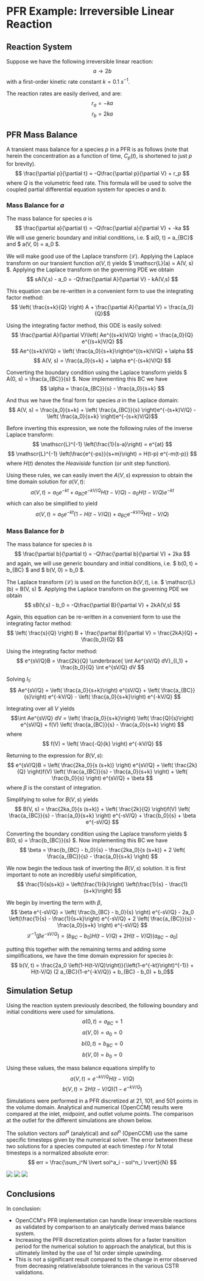 # PFR Example: Irreversible Linear Reaction

## Reaction System

Suppose we have the following irreversible linear reaction: $$ a \rightarrow 2b $$ with a first-order kinetic rate constant $k = 0.1$ $s^{-1}$.

The reaction rates are easily derived, and are: 
$$ r_a = -k a $$
$$ r_b = 2 k a $$

## PFR Mass Balance

A transient mass balance for a species $p$ in a PFR is as follows (note that herein the concentration as a function of time, $C_p(t)$, is shortened to just $p$ for brevity). 
$$ \frac{\partial p}{\partial t} = -Q\frac{\partial p}{\partial V} + r_p $$ 
where $Q$ is the volumetric feed rate. This formula will be used to solve the coupled partial differential equation system for species $a$ and $b$. 

### Mass Balance for $a$

The mass balance for species $a$ is $$ \frac{\partial a}{\partial t} = -Q\frac{\partial a}{\partial V} + -ka $$
We will use generic boundary and initial conditions, i.e. $ a(0, t) = a_{BC}$ and $ a(V, 0) = a_0 $. 

We will make good use of the Laplace transform ($\mathscr{L}$). Applying the Laplace transform on our transient function $a(V, t)$ yields $ \mathscr{L}(a) = A(V, s) $. Applying the Laplace transform on the governing PDE we obtain $$ sA(V,s) - a_0 = -Q\frac{\partial A}{\partial V} - kA(V,s) $$

This equation can be re-written in a convenient form to use the integrating factor method: $$ \left( \frac{s+k}{Q} \right) A + \frac{\partial A}{\partial V} = \frac{a_0}{Q}$$

Using the integrating factor method, this ODE is easily solved:
$$ \frac{\partial A}{\partial V}\left( Ae^{(s+k)V/Q} \right) = \frac{a_0}{Q} e^{(s+k)V/Q} $$
$$ Ae^{(s+k)V/Q} = \left( \frac{a_0}{s+k}\right)e^{(s+k)V/Q}  + \alpha $$
$$ A(V, s) = \frac{a_0}{s+k} + \alpha e^{-(s+k)V/Q} $$

Converting the boundary condition using the Laplace transform yields $ A(0, s) = \frac{a_{BC}}{s} $.
Now implementing this BC we have 
$$ \alpha = \frac{a_{BC}}{s} - \frac{a_0}{s+k} $$

And thus we have the final form for species $a$ in the Laplace domain:
$$ A(V, s) = \frac{a_0}{s+k} + \left( \frac{a_{BC}}{s} \right)e^{-(s+k)V/Q} - \left( \frac{a_0}{s+k} \right)e^{-(s+k)V/Q}$$

Before inverting this expression, we note the following rules of the inverse Laplace transform:
$$ \mathscr{L}^{-1}  \left(\frac{1}{s-a}\right) = e^{at} $$
$$ \mathscr{L}^{-1} \left(\frac{e^{-ps}}{s+m}\right) = H(t-p) e^{-m(t-p)} $$
where $H(t)$ denotes the *Heaviside* function (or unit step function).

Using these rules, we can easily invert the $A(V, s)$ expression to obtain the time domain solution for $a(V,t)$:
$$ a(V, t) = a_0 e^{-kt} + a_{BC}e^{-kV/Q}H(t-V/Q) - a_0 H(t-V/Q) e^{-kt} $$
which can also be simplified to yield
$$ a(V, t) = a_0 e^{-kt}(1-H(t-V/Q)) + a_{BC}e^{-kV/Q}H(t-V/Q) $$

### Mass Balance for $b$

The mass balance for species $b$ is 
$$ \frac{\partial b}{\partial t} = -Q\frac{\partial b}{\partial V} + 2ka $$
and again, we will use generic boundary and initial conditions, i.e. $ b(0, t) = b_{BC} $ and $ b(V, 0) = b_0 $.

The Laplace transform ($\mathscr{L}$) is used on the function $b(V, t)$, i.e. $ \mathscr{L}(b) = B(V, s) $.
Applying the Laplace transform on the governing PDE we obtain 
$$ sB(V,s) - b_0 = -Q\frac{\partial B}{\partial V} + 2kA(V,s) $$

Again, this equation can be re-written in a convenient form to use the integrating factor method:
$$ \left( \frac{s}{Q} \right) B + \frac{\partial B}{\partial V} = \frac{2kA}{Q} + \frac{b_0}{Q} $$

Using the integrating factor method:
$$ e^{sV/Q}B = \frac{2k}{Q} \underbrace{ \int Ae^{sV/Q} dV}_{I_1} + \frac{b_0}{Q} \int e^{sV/Q} dV $$

Solving $I_1$:
$$ Ae^{sV/Q} = \left( \frac{a_0}{s+k}\right) e^{sV/Q} + \left( \frac{a_{BC}}{s}\right) e^{-kV/Q}  - \left( \frac{a_0}{s+k}\right) e^{-kV/Q} $$

Integrating over all $V$ yields 
$$\int Ae^{sV/Q} dV = \left( \frac{a_0}{s+k}\right) \left( \frac{Q}{s}\right) e^{sV/Q} + f(V) \left( \frac{a_{BC}}{s} - \frac{a_0}{s+k} \right) $$
where
$$ f(V) = \left( \frac{-Q}{k} \right) e^{-kV/Q} $$

Returning to the expression for $B(V, s)$:
$$ e^{sV/Q}B = \left( \frac{2ka_0}{s (s+k)} \right) e^{sV/Q} + \left( \frac{2k}{Q} \right)f(V) \left( \frac{a_{BC}}{s} - \frac{a_0}{s+k} \right) + \left( \frac{b_0}{s}  \right) e^{sV/Q} + \beta $$
where $\beta$ is the constant of integration. 

Simplifying to solve for $B(V, s)$ yields
$$ B(V, s) = \frac{2ka_0}{s (s+k)} + \left( \frac{2k}{Q} \right)f(V) \left( \frac{a_{BC}}{s} - \frac{a_0}{s+k} \right) e^{-sV/Q} + \frac{b_0}{s} + \beta e^{-sV/Q} $$

Converting the boundary condition using the Laplace transform yields $ B(0, s) = \frac{b_{BC}}{s} $.
Now implementing this BC we have 
$$ \beta = \frac{b_{BC} - b_0}{s} - \frac{2ka_0}{s (s+k)} + 2 \left( \frac{a_{BC}}{s} - \frac{a_0}{s+k} \right) $$

We now begin the tedious task of inverting the $B(V, s)$ solution.
It is first important to note an incredibly useful simplification,
$$ \frac{1}{s(s+k)} = \left(\frac{1}{k}\right) \left(\frac{1}{s} - \frac{1}{s+k}\right) $$

We begin by inverting the term with $\beta$, 
$$ \beta e^{-sV/Q} = \left( \frac{b_{BC} - b_0}{s} \right) e^{-sV/Q} - 2a_0 \left(\frac{1}{s} - \frac{1}{s+k}\right) e^{-sV/Q} +  2 \left( \frac{a_{BC}}{s} - \frac{a_0}{s+k} \right) e^{-sV/Q} $$
$$ \mathscr{L}^{-1} (\beta e^{-sV/Q}) = (b_{BC}-b_0)H(t-V/Q) + 2H(t-V/Q) (a_{BC}-a_0) $$

putting this together with the remaining terms and adding some simplifications, we have the time domain expression for species $b$:
$$ b(V, t) = \frac{2a_0 \left(1-H(t-V/Q)\right)}{\left(1-e^{-kt}\right)^{-1}} + H(t-V/Q) (2 a_{BC}(1-e^{-kV/Q}) + b_{BC} - b_0) + b_0$$

## Simulation Setup

Using the reaction system previously described, the following boundary and initial conditions were used for simulations. 
$$ a(0, t) = a_{BC} = 1 $$
$$ a(V, 0) = a_0 = 0 $$
$$ b(0, t) = b_{BC} = 0 $$
$$ b(V, 0) = b_0 = 0 $$

Using these values, the mass balance equations simplify to 
$$ a(V, t) = e^{-kV/Q}H(t-V/Q) $$
$$ b(V, t) = 2 H(t-V/Q) (1-e^{-kV/Q}) $$

Simulations were performed in a PFR discretized at 21, 101, and 501 points in the volume domain. 
Analytical and numerical (OpenCCM) results were compared at the inlet, midpoint, and outlet volume points.
The comparison at the outlet for the different simulations are shown below.

The solution vectors $sol^a$ (analytical) and $sol^n$ (OpenCCM) use the same specific timesteps given by the numerical solver.
The error between these two solutions for a species computed at each timestep $i$ for $N$ total timesteps is a normalized absolute error:
$$ err = \frac{\sum_i^N \lvert sol^a_i - sol^n_i \rvert}{N} $$

![](pfr_outlet_21_points.png)
![](pfr_outlet_101_points.png)
![](pfr_outlet_501_points.png)

## Conclusions

In conclusion:
* OpenCCM's PFR implementation can handle linear irreversible reactions as validated by comparison to an analytically derived mass balance system. 
* Increasing the PFR discretization points allows for a faster transition period for the numerical solution to approach the analytical, but this is ultimately limited by the use of 1st order simple upwinding. 
* This is not a significant result compared to the change in error observed from decreasing relative/absolute tolerances in the various CSTR validations. 
